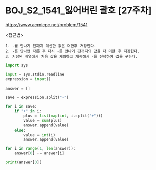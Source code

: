 # BOJ_S2_1541_잃어버린 괄호 [27주차]
https://www.acmicpc.net/problem/1541

<접근법>

```
1. -를 만나기 전까지 계산한 값은 더한후 저장한다.
2. -를 만나면 자른 후 다시 -를 만나기 전까지의 값을 다 더한 후 저장한다.
3. 저장된 배열에서 처음 값을 제외하고 계속해서 -를 진행하여 값을 구한다.
```

```python
import sys

input = sys.stdin.readline
expression = input()

answer = []

save = expression.split("-")

for i in save:
    if "+" in i:
        plus = list(map(int, i.split("+")))
        value = sum(plus)
        answer.append(value)
    else:
        value = int(i)
        answer.append(value)

for i in range(1, len(answer)):
    answer[0] -= answer[i]

print(answer[0])

```